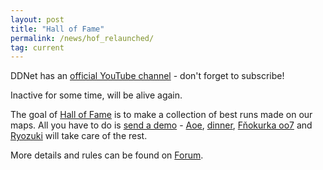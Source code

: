 ```yaml
---
layout: post
title: "Hall of Fame"
permalink: /news/hof_relaunched/
tag: current
---
```


DDNet has an <a href="https://www.youtube.com/user/DDraceNetwork">official YouTube channel</a> - don't forget to subscribe!
<p>
Inactive for some time, will be alive again.
<p>
The goal of <a href="http://ddnet.tw/halloffame">Hall of Fame</a> is to make a collection of best runs made on our maps.
All you have to do is <a href="http://ddnet.tw/halloffame/upload">send a demo</a> - <a href="http://ddnet.tw/players/Aoe/">Aoe</a>, <a href="http://ddnet.tw/players/gdin/">dinner</a>, <a href="http://ddnet.tw/players/F-328-okurka-32-oo7/">Fňokurka oo7</a> and <a href="http://ddnet.tw/players/Ryozuki/">Ryozuki</a> will take care of the rest.
<p>
More details and rules can be found on <a href="http://forum.ddnet.tw/viewtopic.php?f=20&t=3047">Forum</a>.
